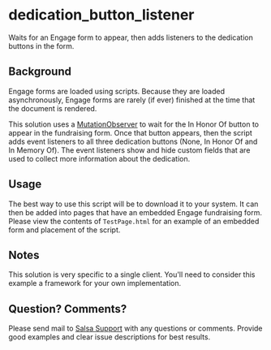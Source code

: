 # dedication_button_listener
Waits for an Engage form to appear, then adds listeners to the dedication buttons in the form.

## Background

Engage forms are loaded using scripts.  Because they are loaded asynchronously, Engage forms are rarely (if ever) finished at the time that the document is rendered.  

This solution uses a [MutationObserver](https://developer.mozilla.org/en-US/docs/Web/API/MutationObserver) to wait for the In Honor Of button to appear in the fundraising form.  Once that button appears, then the script adds event listeners to all three dedication buttons (None, In Honor Of and In Memory Of).  The event listeners show and hide custom fields that are used to collect more information about the dedication.

## Usage

The best way to use this script will be to download it to your system.  It can then be added into pages that have an embedded Engage fundraising form.  Please view the contents of `TestPage.html` for an example of an embedded form and placement of the script.

## Notes

This solution is very specific to a single client.  You'll need to consider this example a framework for your own implementation.

## Question? Comments?

Please send mail to [Salsa Support](mailto:support@salsalabs.com) with any questions or comments. Provide good examples and clear issue descriptions for best results.

